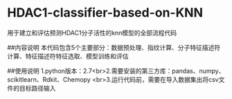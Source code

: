 # HDAC1-classifier-based-on-KNN
用于建立和评估预测HDAC1分子活性的knn模型的全部流程代码

##内容说明
本代码包含5个主要部分：数据预处理、指纹计算、分子特征描述符计算、特征描述符特征选取、模型训练和评估

##使用说明
1.python版本：2.7\<br>2.需要安装的第三方库：pandas、numpy、scikitlearn、Rdkit、Chemopy
\<br>3.运行代码前，需要在导入数据集出将csv文件的目标路径输入
